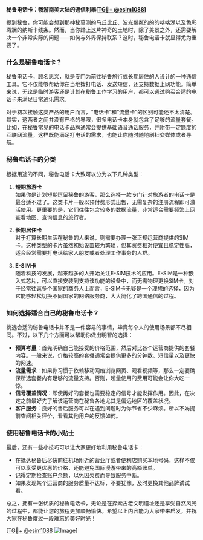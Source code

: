 **秘鲁电话卡：畅游南美大陆的通信利器[[TG💪+ @esim1088](https://t.me/s/esim1088)]**

提到秘鲁，你可能会想到那神秘莫测的马丘比丘、波光粼粼的的的喀喀湖以及色彩斑斓的纳斯卡线条。然而，当你踏上这片神奇的土地时，除了美景之外，还需要解决一个非常实际的问题——如何与外界保持联系？这时，秘鲁电话卡就显得尤为重要了。

### 什么是秘鲁电话卡？

秘鲁电话卡，顾名思义，就是专门为前往秘鲁旅行或长期居住的人设计的一种通信工具。它不仅能够帮助你在当地拨打电话、发送短信，还支持数据上网功能。简单来说，无论是临时游客还是计划在秘鲁工作学习的用户，都可以通过购买合适的电话卡来满足日常通讯需求。

对于初次接触这类产品的用户而言，“电话卡”和“流量卡”的区别可能还不太清楚。其实，这两者之间并没有严格的界限，很多电话卡本身就包含了足够的流量套餐。比如，在秘鲁常见的电话卡品牌通常会提供基础语音通话服务，并附带一定额度的互联网流量，这样既能满足打电话的需求，也能让你随时随地刷社交媒体或者导航。

### 秘鲁电话卡的分类

根据用途的不同，秘鲁电话卡大致可以分为以下几种类型：

1. **短期旅游卡**  
   如果你是计划短期逗留秘鲁的游客，那么选择一款专门针对旅游者的电话卡是最合适不过了。这类卡片一般以预付费形式出售，无需复杂的注册流程即可激活使用。更重要的是，它们往往包含较多的数据流量，非常适合需要频繁上网查看地图、查询信息的旅行者。

2. **长期居住卡**  
   对于打算长期生活在秘鲁的人来说，则需要办理一张正规运营商提供的SIM卡。这种类型的卡片虽然初始设置较为繁琐，但其资费相对便宜且稳定性高，适合经常需要打电话给家人朋友或者处理工作事务的人群。

3. **E-SIM卡**  
   随着科技的发展，越来越多的人开始关注E-SIM技术的应用。E-SIM是一种嵌入式芯片，可以直接安装到支持该功能的设备中，而无需物理更换SIM卡。对于经常往返多个国家的商务人士而言，E-SIM卡无疑是一个理想的选择，因为它能够轻松切换不同国家的网络服务商，大大简化了跨国通信的过程。

### 如何选择适合自己的秘鲁电话卡？

挑选合适的秘鲁电话卡并不是一件容易的事情，毕竟每个人的使用场景都不尽相同。不过，以下几个方面可以帮助你做出明智的选择：

- **预算考量**：首先明确自己能接受的价格范围，然后对比各个运营商提供的套餐内容。一般来说，价格较高的套餐通常会提供更多的分钟数、短信量以及更快的网速。
- **流量需求**：如果你习惯于依赖移动网络浏览网页、观看视频等，那么一定要确保所选套餐内有足够的流量支持。否则，超量使用的费用可能会让你大吃一惊。
- **信号覆盖情况**：即使再好的套餐也需要稳定的信号才能发挥作用。因此，在决定之前最好先了解该运营商在秘鲁各地尤其是偏远地区的覆盖状况。
- **客户服务**：良好的售后服务可以在遇到问题时为你节省不少麻烦。所以不妨提前查阅相关评价，看看其他用户的反馈如何。

### 使用秘鲁电话卡的小贴士

最后，还有一些小技巧可以让大家更好地利用秘鲁电话卡：

- 在抵达秘鲁后尽快前往机场附近的营业厅或者便利店购买本地号码，这样不仅可以享受更优惠的价格，还能避免国际漫游带来的高额账单。
- 记得定期检查账户余额，以免因欠费而导致服务中断。
- 如果发现某个运营商的服务质量不达标，不要犹豫，及时更换其他品牌试试看。

总之，拥有一张优质的秘鲁电话卡，无论是在探索古老文明遗址还是享受自然风光的过程中，都能让您的旅程更加顺畅愉快。希望以上内容能为大家带来启发，并祝大家在秘鲁度过一段难忘的美好时光！

[[TG💪+ @esim1088](https://t.me/s/esim1088) ![Image](https://i.postimg.cc/4NQfJmqS/Snipaste-2025-05-13-00-14-12.png)]
